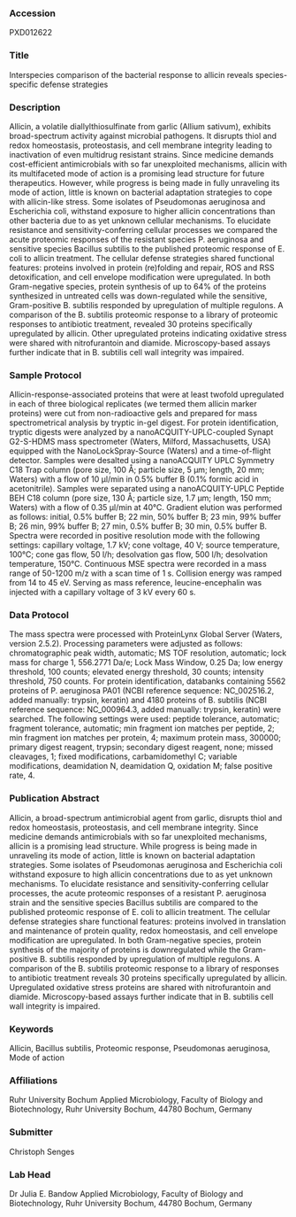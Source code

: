 ### Accession
PXD012622

### Title
Interspecies comparison of the bacterial response to allicin reveals species-specific defense strategies

### Description
Allicin, a volatile diallylthiosulfinate from garlic (Allium sativum), exhibits broad-spectrum activity against microbial pathogens. It disrupts thiol and redox homeostasis, proteostasis, and cell membrane integrity leading to inactivation of even multidrug resistant strains. Since medicine demands cost-efficient antimicrobials with so far unexploited mechanisms, allicin with its multifaceted mode of action is a promising lead structure for future therapeutics. However, while progress is being made in fully unraveling its mode of action, little is known on bacterial adaptation strategies to cope with allicin-like stress. Some isolates of Pseudomonas aeruginosa and Escherichia coli, withstand exposure to higher allicin concentrations than other bacteria due to as yet unknown cellular mechanisms. To elucidate resistance and sensitivity-conferring cellular processes we compared the acute proteomic responses of the resistant species P. aeruginosa and sensitive species Bacillus subtilis to the published proteomic response of E. coli to allicin treatment. The cellular defense strategies shared functional features: proteins involved in protein (re)folding and repair, ROS and RSS detoxification, and cell envelope modification were upregulated. In both Gram-negative species, protein synthesis of up to 64% of the proteins synthesized in untreated cells was down-regulated while the sensitive, Gram-positive B. subtilis responded by upregulation of multiple regulons. A comparison of the B. subtilis proteomic response to a library of proteomic responses to antibiotic treatment, revealed 30 proteins specifically upregulated by allicin. Other upregulated proteins indicating oxidative stress were shared with nitrofurantoin and diamide. Microscopy-based assays further indicate that in B. subtilis cell wall integrity was impaired.

### Sample Protocol
Allicin-response-associated proteins that were at least twofold upregulated in each of three biological replicates (we termed them allicin marker proteins) were cut from non-radioactive gels and prepared for mass spectrometrical analysis by tryptic in-gel digest. For protein identification, tryptic digests were analyzed by a nanoACQUITY-UPLC-coupled Synapt G2-S-HDMS mass spectrometer (Waters, Milford, Massachusetts, USA) equipped with the NanoLockSpray-Source (Waters) and a time-of-flight detector. Samples were desalted using a nanoACQUITY UPLC Symmetry C18 Trap column (pore size, 100 Å; particle size, 5 μm; length, 20 mm; Waters) with a flow of 10 µl/min in 0.5% buffer B (0.1% formic acid in acetonitrile). Samples were separated using a nanoACQUITY-UPLC Peptide BEH C18 column (pore size, 130 Å; particle size, 1.7 μm; length, 150 mm; Waters) with a flow of 0.35 µl/min at 40°C. Gradient elution was performed as follows: initial, 0.5% buffer B; 22 min, 50% buffer B; 23 min, 99% buffer B; 26 min, 99% buffer B; 27 min, 0.5% buffer B; 30 min, 0.5% buffer B. Spectra were recorded in positive resolution mode with the following settings: capillary voltage, 1.7 kV; cone voltage, 40 V; source temperature, 100°C; cone gas flow, 50 l/h; desolvation gas flow, 500 l/h; desolvation temperature, 150°C. Continuous MSE spectra were recorded in a mass range of 50-1200 m/z with a scan time of 1 s. Collision energy was ramped from 14 to 45 eV. Serving as mass reference, leucine-encephalin was injected with a capillary voltage of 3 kV every 60 s.

### Data Protocol
The mass spectra were processed with ProteinLynx Global Server (Waters, version 2.5.2). Processing parameters were adjusted as follows: chromatographic peak width, automatic; MS TOF resolution, automatic; lock mass for charge 1, 556.2771 Da/e; Lock Mass Window, 0.25 Da; low energy threshold, 100 counts; elevated energy threshold, 30 counts; intensity threshold, 750 counts. For protein identification, databanks containing 5562 proteins of P. aeruginosa PA01 (NCBI reference sequence: NC_002516.2, added manually: trypsin, keratin) and 4180 proteins of B. subtilis (NCBI reference sequence: NC_000964.3, added manually: trypsin, keratin) were searched. The following settings were used: peptide tolerance, automatic; fragment tolerance, automatic; min fragment ion matches per peptide, 2; min fragment ion matches per protein, 4; maximum protein mass, 300000; primary digest reagent, trypsin; secondary digest reagent, none; missed cleavages, 1; fixed modifications, carbamidomethyl C; variable modifications, deamidation N, deamidation Q, oxidation M; false positive rate, 4.

### Publication Abstract
Allicin, a broad-spectrum antimicrobial agent from garlic, disrupts thiol and redox homeostasis, proteostasis, and cell membrane integrity. Since medicine demands antimicrobials with so far unexploited mechanisms, allicin is a promising lead structure. While progress is being made in unraveling its mode of action, little is known on bacterial adaptation strategies. Some isolates of Pseudomonas aeruginosa and Escherichia coli withstand exposure to high allicin concentrations due to as yet unknown mechanisms. To elucidate resistance and sensitivity-conferring cellular processes, the acute proteomic responses of a resistant P. aeruginosa strain and the sensitive species Bacillus subtilis are compared to the published proteomic response of E. coli to allicin treatment. The cellular defense strategies share functional features: proteins involved in translation and maintenance of protein quality, redox homeostasis, and cell envelope modification are upregulated. In both Gram-negative species, protein synthesis of the majority of proteins is downregulated while the Gram-positive B. subtilis responded by upregulation of multiple regulons. A comparison of the B. subtilis proteomic response to a library of responses to antibiotic treatment reveals 30 proteins specifically upregulated by allicin. Upregulated oxidative stress proteins are shared with nitrofurantoin and diamide. Microscopy-based assays further indicate that in B. subtilis cell wall integrity is impaired.

### Keywords
Allicin, Bacillus subtilis, Proteomic response, Pseudomonas aeruginosa, Mode of action

### Affiliations
Ruhr University Bochum
Applied Microbiology, Faculty of Biology and Biotechnology, Ruhr University Bochum, 44780 Bochum, Germany

### Submitter
Christoph Senges

### Lab Head
Dr Julia E. Bandow
Applied Microbiology, Faculty of Biology and Biotechnology, Ruhr University Bochum, 44780 Bochum, Germany


